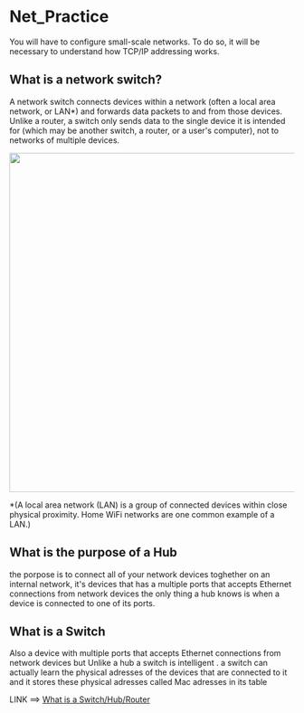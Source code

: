 # Net_Practice
You will have to configure small-scale networks. To do so, it will be necessary to understand how TCP/IP addressing works.

## What is a network switch?

A network switch connects devices within a network (often a local area network, or LAN*) and forwards data packets to and from those devices. Unlike a router, a switch only sends data to the single device it is intended for (which may be another switch, a router, or a user's computer), not to networks of multiple devices.

<p align="center">
    <img src="https://cf-assets.www.cloudflare.com/slt3lc6tev37/6ENfwtM3iUH99JpYoEC9FY/04abc1654ceff2645f50713394ebcb73/network-switch.svg" width='900px' height='600px'>
</p>
*(A local area network (LAN) is a group of connected devices within close physical proximity. Home WiFi networks are one common example of a LAN.)

## What is the purpose of a Hub
the porpose is to connect all of your network devices toghether on an internal network, it's devices that has a multiple ports that accepts Ethernet connections from network devices
the only thing a hub knows is when a device is connected to one of its ports.

## What is a Switch
Also a device with multiple ports that accepts Ethernet connections from network devices but Unlike a hub a switch is intelligent . a switch can actually learn the physical adresses of the devices that are connected to it and it stores these physical adresses called Mac adresses in its table 

LINK ==> [What is a Switch/Hub/Router](https://www.youtube.com/watch?v=1z0ULvg_pW8&t=141s&ab_channel=PowerCertAnimatedVideos)


